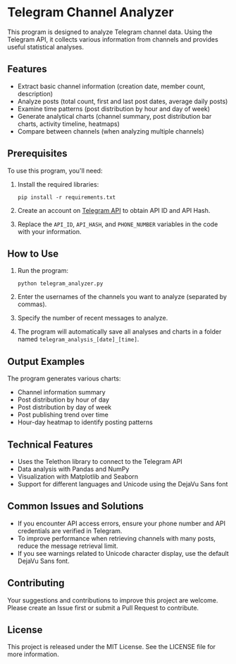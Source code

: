 
# Telegram Channel Analyzer

This program is designed to analyze Telegram channel data. Using the Telegram API, it collects various information from channels and provides useful statistical analyses.

## Features

- Extract basic channel information (creation date, member count, description)
- Analyze posts (total count, first and last post dates, average daily posts)
- Examine time patterns (post distribution by hour and day of week)
- Generate analytical charts (channel summary, post distribution bar charts, activity timeline, heatmaps)
- Compare between channels (when analyzing multiple channels)

## Prerequisites

To use this program, you'll need:

1. Install the required libraries:
   ```
   pip install -r requirements.txt
   ```

2. Create an account on [Telegram API](https://my.telegram.org/apps) to obtain API ID and API Hash.

3. Replace the `API_ID`, `API_HASH`, and `PHONE_NUMBER` variables in the code with your information.

## How to Use

1. Run the program:
   ```
   python telegram_analyzer.py
   ```
   
2. Enter the usernames of the channels you want to analyze (separated by commas).

3. Specify the number of recent messages to analyze.

4. The program will automatically save all analyses and charts in a folder named `telegram_analysis_[date]_[time]`.

## Output Examples

The program generates various charts:

- Channel information summary
- Post distribution by hour of day
- Post distribution by day of week
- Post publishing trend over time
- Hour-day heatmap to identify posting patterns

## Technical Features

- Uses the Telethon library to connect to the Telegram API
- Data analysis with Pandas and NumPy
- Visualization with Matplotlib and Seaborn
- Support for different languages and Unicode using the DejaVu Sans font

## Common Issues and Solutions

- If you encounter API access errors, ensure your phone number and API credentials are verified in Telegram.
- To improve performance when retrieving channels with many posts, reduce the message retrieval limit.
- If you see warnings related to Unicode character display, use the default DejaVu Sans font.

## Contributing

Your suggestions and contributions to improve this project are welcome. Please create an Issue first or submit a Pull Request to contribute.

## License

This project is released under the MIT License. See the LICENSE file for more information.
